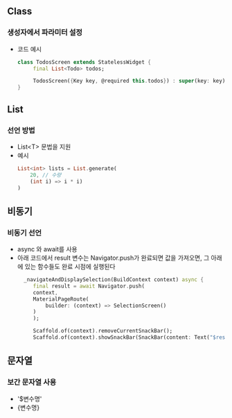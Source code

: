 ## Class
### 생성자에서 파라미터 설정
- 코드 예시
   ```dart
   class TodosScreen extends StatelessWidget {
        final List<Todo> todos;

        TodosScreen({Key key, @required this.todos}) : super(key: key); 
   }
   ```

## List
### 선언 방법
- List\<T> 문법을 지원
- 예시
   ```dart
   List<int> lists = List.generate(
       20, // 수량
       (int i) => i * i)
   )
   ```

## 비동기
### 비동기 선언
- async 와 await를 사용
- 아래 코드에서 result 변수는 Navigator.push가 완료되면 값을 가져오면, 그 아래에 있는 함수들도 완료 시점에 실행된다
   ```dart
     _navigateAndDisplaySelection(BuildContext context) async {
        final result = await Navigator.push(
        context, 
        MaterialPageRoute(
            builder: (context) => SelectionScreen()
        )
        );

        Scaffold.of(context).removeCurrentSnackBar();
        Scaffold.of(context).showSnackBar(SnackBar(content: Text("$result")));
   ```

## 문자열
### 보간 문자열 사용
   - '$변수명'
   - {변수명}